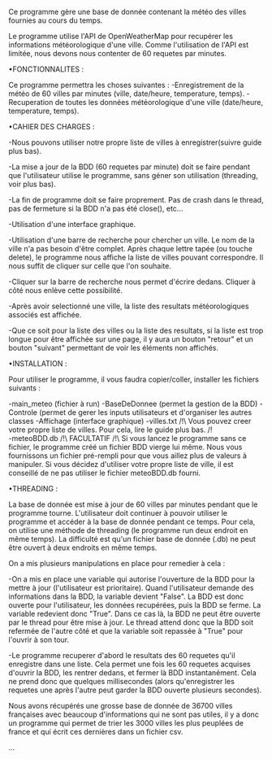 Ce programme gère une base de donnée contenant la météo des villes fournies au cours du temps.

Le programme utilise l'API de OpenWeatherMap pour recupérer les informations météorologique d'une ville. Comme l'utilisation de l'API est limitée, nous devons nous contenter de 60 requetes par minutes.


•FONCTIONNALITES :

Ce programme permettra les choses suivantes :
-Enregistrement de la météo de 60 villes par minutes (ville, date/heure, temperature, temps).
-Recuperation de toutes les données météorologique d'une ville (date/heure, temperature, temps).


•CAHIER DES CHARGES :

-Nous pouvons utiliser notre propre liste de villes à enregistrer(suivre guide plus bas).

-La mise a jour de la BDD (60 requetes par minute) doit se faire pendant que l'utilisateur utilise le programme, sans géner son utilisation (threading, voir plus bas).

-La fin de programme doit se faire proprement. Pas de crash dans le thread, pas de fermeture si la BDD n'a pas été close(), etc...

-Utilisation d'une interface graphique.

-Utilisation d'une barre de recherche pour chercher un ville. Le nom de la ville n'a pas besoin d'être complet. Après chaque lettre tapée (ou touche delete), le programme nous affiche la liste de villes pouvant correspondre. Il nous suffit de cliquer sur celle que l'on souhaite.

-Cliquer sur la barre de recherche nous permet d'écrire dedans. Cliquer à côté nous enlève cette possibilité.

-Après avoir selectionné une ville, la liste des resultats météorologiques associés est affichée.

-Que ce soit pour la liste des villes ou la liste des resultats, si la liste est trop longue pour être affichée sur une page, il y aura un bouton "retour" et un bouton "suivant" permettant de voir les éléments non affichés.


•INSTALLATION :

Pour utiliser le programme, il vous faudra copier/coller, installer les fichiers suivants :

-main_meteo (fichier à run)
-BaseDeDonnee (permet la gestion de la BDD)
-Controle (permet de gerer les inputs utilisateurs et d'organiser les autres classes
-Affichage (interface graphique)
-villes.txt /!\ Vous pouvez creer votre propre liste de villes. Pour cela, lire le guide plus bas. /!\
-meteoBDD.db /!\ FACULTATIF /!\ Si vous lancez le programme sans ce fichier, le programme créé un fichier BDD vierge lui même. Nous vous fournissons un fichier pré-rempli pour que vous aillez plus de valeurs à manipuler. Si vous décidez d'utiliser votre propre liste de ville, il est conseillé de ne pas utiliser le fichier meteoBDD.db fourni.


•THREADING :

La base de donnée est mise à jour de 60 villes par minutes pendant que le programme tourne.
L'utilisateur doit continuer à pouvoir utiliser le programme et accéder à la base de donnée pendant ce temps.
Pour cela, on utilise une méthode de threading (le programme run deux endroit en même temps).
La difficulté est qu'un fichier base de donnée (.db) ne peut être ouvert à deux endroits en même temps.

On a mis plusieurs manipulations en place pour remedier à cela :

-On a mis en place une variable qui autorise l'ouverture de la BDD pour la mettre à jour (l'utilisateur est prioritaire).
Quand l'utilisateur demande des informations dans la BDD, la variable devient "False". La BDD est donc ouverte pour l'utilisateur, les données recupérées, puis la BDD se ferme. La variable redevient donc "True".
Dans ce cas là, la BDD ne peut être ouverte par le thread pour être mise à jour. Le thread attend donc que la BDD soit refermée de l'autre côté et que la variable soit repassée à "True" pour l'ouvrir à son tour.

-Le programme recuperer d'abord le resultats des 60 requetes qu'il enregistre dans une liste. Cela permet une fois les 60 requetes acquises d'ouvrir la BDD, les rentrer dedans, et fermer là BDD instantanément. Cela ne prend donc que quelques millisecondes (alors qu'enregistrer les requetes une après l'autre peut garder la BDD ouverte plusieurs secondes).

Nous avons récupérés une grosse base de donnée de 36700 villes françaises avec beaucoup d'informations qui ne sont pas utiles, il y a donc un programme qui permet de trier les 3000 villes les plus peuplées de france et qui écrit ces dernières dans un fichier csv.


...

